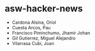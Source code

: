 # asw-hacker-news
- Cardona Alsina, Oriol
- Cuesta Arcos, Pau
- Francisco Piminchumo, Jhamir Johan
- Gil Gutierrez, Miguel Alejandro
- Vilarrasa Cubí, Joan
